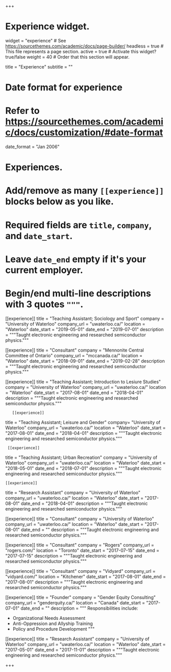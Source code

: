 +++
# Experience widget.
widget = "experience"  # See https://sourcethemes.com/academic/docs/page-builder/
headless = true  # This file represents a page section.
active = true  # Activate this widget? true/false
weight = 40  # Order that this section will appear.

title = "Experience"
subtitle = ""

# Date format for experience
#   Refer to https://sourcethemes.com/academic/docs/customization/#date-format
date_format = "Jan 2006"

# Experiences.
#   Add/remove as many `[[experience]]` blocks below as you like.
#   Required fields are `title`, `company`, and `date_start`.
#   Leave `date_end` empty if it's your current employer.
#   Begin/end multi-line descriptions with 3 quotes `"""`.
  
  [[experience]]
  title = "Teaching Assistant; Sociology and Sport"
  company = "University of Waterloo"
  company_url = "uwaterloo.ca/"
  location = "Waterloo"
  date_start = "2019-05-01"
  date_end = "2019-07-01"
  description = """Taught electronic engineering and researched semiconductor physics."""
       
  [[experience]]
  title = "Consultant"
  company = "Mennonite Central Committee of Ontario"
  company_url = "mccanada.ca/"
  location = "Waterloo"
  date_start = "2018-09-01"
  date_end = "2019-02-28"
  description = """Taught electronic engineering and researched semiconductor physics."""
  
  [[experience]]
  title = "Teaching Assistant; Introduction to Lesiure Studies"
  company = "University of Waterloo"
  company_url = "uwaterloo.ca/"
  location = "Waterloo"
  date_start = "2017-08-01"
  date_end = "2018-04-01"
  description = """Taught electronic engineering and researched semiconductor physics."""
       
       [[experience]]
  title = "Teaching Assistant; Leisure and Gender"
  company= "University of Waterloo"
  company_url = "uwaterloo.ca/"
  location = "Waterloo"
  date_start = "2017-08-01"
  date_end = "2018-04-01"
  description = """Taught electronic engineering and researched semiconductor physics.""" 
     
     [[experience]]
  title = "Teaching Assistant; Urban Recreation"
  company = "University of Waterloo"
  company_url = "uwaterloo.ca/"
  location = "Waterloo"
  date_start = "2018-05-01"
  date_end = "2018-07-01"
  description = """Taught electronic engineering and researched semiconductor physics."""
  
    [[experience]]
  title = "Research Assistant"
  company = "University of Waterloo"
  company_url = "uwaterloo.ca/"
  location = "Waterloo"
  date_start = "2017-08-01"
  date_end = "2018-04-01"
  description = """Taught electronic engineering and researched semiconductor physics."""
  
  [[experience]]
  title = "Consultant"
  company = "University of Waterloo"
  company_url = "uwaterloo.ca/"
  location = "Waterloo"
  date_start = "2017-08-01"
  date_end = ""
  description = """Taught electronic engineering and researched semiconductor physics."""
  
  [[experience]]
  title = "Consultant"
  company = "Rogers"
  company_url = "rogers.com/"
  location = "Toronto"
  date_start = "2017-07-15"
  date_end = "2017-07-15"
  description = """Taught electronic engineering and researched semiconductor physics."""
  
  [[experience]]
  title = "Consultant"
  company = "Vidyard"
  company_url = "vidyard.com/"
  location = "Kitchener"
  date_start = "2017-08-01"
  date_end = "2017-08-01"
  description = """Taught electronic engineering and researched semiconductor physics."""
  
  [[experience]]
  title = "Founder"
  company = "Gender Equity Consulting"
  company_url = "genderquity.ca/"
  location = "Canada"
  date_start = "2017-07-01"
  date_end = ""
  description = """
  Responsibilities include:
  * Organizational Needs Assessment
  * Anti-Oppression and Allyship Training
  * Policy and Procedure Development
  """
  
  [[experience]]
  title = "Research Assistant"
  company = "University of Waterloo"
  company_url = "uwaterloo.ca/"
  location = "Waterloo"
  date_start = "2017-05-01"
  date_end = "2017-11-01"
  description = """Taught electronic engineering and researched semiconductor physics."""

+++
